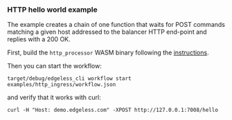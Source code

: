 ### HTTP hello world example

The example creates a chain of one function that waits for POST commands
matching a given host addressed to the balancer HTTP end-point and replies with
a 200 OK.

First, build the `http_processor` WASM binary following the [instructions](../../functions/README.md). 

Then you can start the workflow:

```
target/debug/edgeless_cli workflow start examples/http_ingress/workflow.json
```

and verify that it works with curl:

```
curl -H "Host: demo.edgeless.com" -XPOST http://127.0.0.1:7008/hello
```